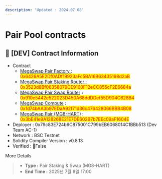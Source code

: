 ```yaml
---
description: 'Updated : 2024.07.08'
---
```


# Pair Pool contracts

## 📌 \[DEV] Contract Information <a href="#stg-contract-information" id="stg-contract-information"></a>

* Contract
  * [MegaSwap Pair Factory](https://testnet.bscscan.com/address/0x6426A5E2Df0ADf19923aFc5BA16B63435198d2aB)[ ](https://amoy.polygonscan.com/address/0x7F8dFD8D40a833cDA4816dFC429820F03fBCCf70): <mark style="color:red;">0x6426A5E2Df0ADf19923aFc5BA16B63435198d2aB</mark>
  * [MegaSwap Pair Staking Router :](https://testnet.bscscan.com/address/0x3523d8Bf06358079CE9100F12eCC855cF2E6684a) <mark style="color:red;">0x3523d8Bf06358079CE9100F12eCC855cF2E6684a</mark>
  * [MegaSwap Pair Swap Router](https://testnet.bscscan.com/address/0x910e5442e522023D450A68ddDDef55D904C628B4) **:** <mark style="color:red;">0x910e5442e522023D450A68ddDDef55D904C628B4</mark>
  * [MegaSwap Compute](https://testnet.bscscan.com/address/0x1d74bAA3b97EDaA92f71d36c476428066BBB4B08) : <mark style="color:red;">0x1d74bAA3b97EDaA92f71d36c476428066BBB4B08</mark>
  * [MegaSwap Pair (MG8-HART)](https://testnet.bscscan.com/address/0x3bE41e9A128268E21E7DE602B7b7EEc09aF1604E) : <mark style="color:red;">0x3bE41e9A128268E21E7DE602B7b7EEc09aF1604E</mark>
* Deployer : 0x79c83E724b6C875001C799bEB6068014C1BBb513 (Dev Team AC-1)
* Network : BSC Testnet
* Solidity Compiler Version : v0.8.13
* Verified : False

More Details

> * **Type :** Pair Staking & Swap (MG8-HART)
> * **End Time :** 2025년 7월 8일 17:00
